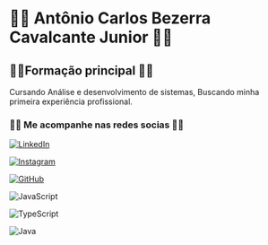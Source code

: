 # 🧙‍♂️ Antônio Carlos Bezerra Cavalcante Junior 🧙‍♂️

## 👨‍🎓Formação principal 👨‍🎓
Cursando Análise e desenvolvimento de sistemas, Buscando minha primeira experiência profissional.

### 🫰🏼 Me acompanhe nas redes socias 🫰🏼

[![LinkedIn](https://img.shields.io/badge/LinkedIn-0077B5?style=for-the-badge&logo=linkedin&logoColor=white)](www.linkedin.com/in/antonio-dev-)

[![Instagram](https://img.shields.io/badge/-Instagram-%23E4405F?style=for-the-badge&logo=instagram&logoColor=white)](https://www.instagram.com/antonio_cvt/)

[![GitHub](https://img.shields.io/badge/GitHub-100000?style=for-the-badge&logo=github&logoColor=white)](https://github.com/carloscavalcante97)

![JavaScript](https://img.shields.io/badge/JavaScript-F7DF1E?style=for-the-badge&logo=javascript&logoColor=black)

![TypeScript](https://img.shields.io/badge/TypeScript-007ACC?style=for-the-badge&logo=typescript&logoColor=white)

![Java](https://img.shields.io/badge/java-%23ED8B00.svg?style=for-the-badge&logo=openjdk&logoColor=white)